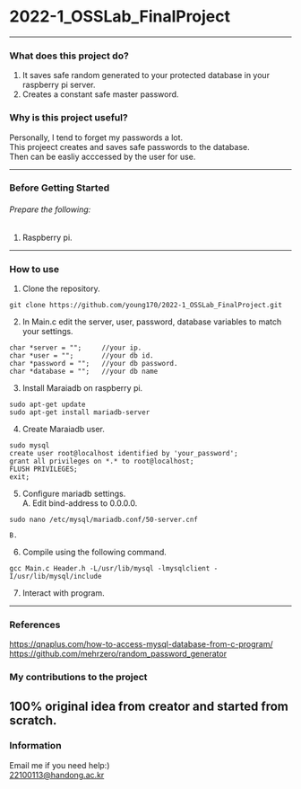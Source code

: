 # 2022-1_OSSLab_FinalProject

---

### What does this project do?
1. It saves safe random generated to your protected database in your raspberry pi server.  
2. Creates a constant safe master password.  

### Why is this project useful?
Personally, I tend to forget my passwords a lot.  
This projeect creates and saves safe passwords to the database.  
Then can be easliy acccessed by the user for use.  

---

### Before Getting Started
###### Prepare the following:
1. Raspberry pi.
---

### How to use
1. Clone the repository.
```
git clone https://github.com/young170/2022-1_OSSLab_FinalProject.git
```
2. In Main.c edit the server, user, password, database variables to match your settings.
```
char *server = "";     //your ip.
char *user = "";       //your db id.
char *password = "";   //your db password.
char *database = "";   //your db name
```
3. Install Maraiadb on raspberry pi.
```
sudo apt-get update
sudo apt-get install mariadb-server
```
4. Create Maraiadb user.
```
sudo mysql
create user root@localhost identified by 'your_password';
grant all privileges on *.* to root@localhost;
FLUSH PRIVILEGES;
exit;
```
5. Configure mariadb settings.  
  A. Edit bind-address to 0.0.0.0. 
```
sudo nano /etc/mysql/mariadb.conf/50-server.cnf
```
    B.   

6. Compile using the following command.
```
gcc Main.c Header.h -L/usr/lib/mysql -lmysqlclient -I/usr/lib/mysql/include
```
7. Interact with program.

---

### References
<https://qnaplus.com/how-to-access-mysql-database-from-c-program/>  
<https://github.com/mehrzero/random_password_generator>

### My contributions to the project
100% original idea from creator and started from scratch. 
---

### Information
Email me if you need help:)  
22100113@handong.ac.kr
